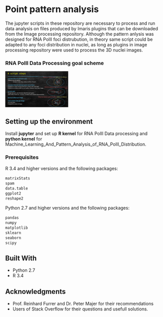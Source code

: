 # Point pattern analysis

The jupyter scripts in these repository are necessary to process and run data analysis on files produced by Imaris plugins that can be downloaded from the Image processing repository. Although the pattern anlysis was designed for RNA PolII foci distrubution, in theory same script could be adapted to any foci distribution in nuclei, as long as plugins in image processing repository were used to process the 3D nuclei images.<br>

### RNA PolII Data Processing goal scheme
<img src="DistanceScheme.png" alt="RNA PolII Data Processing goal scheme" width="200px"/>

## Setting up the  environment

Install <b>jupyter</b> and set up <b>R kernel</b> for RNA PolII Data processing and <b>python kernel</b> for Machine_Learning_And_Pattern_Analysis_of_RNA_PolII_Distribution. 
### Prerequisites

R 3.4 and higher versions and the following packages:
```
matrixStats
spam
data.table
ggplot2
reshape2
```

Python 2.7 and higher versions and the following packages:
```
pandas
numpy
matplotlib
sklearn
seaborn
scipy 
```

## Built With

* Python 2.7
* R 3.4

## Acknowledgments

* Prof. Reinhard Furrer and Dr. Peter Majer for their recommendations
* Users of Stack Overflow for their questions and usefull solutions.
